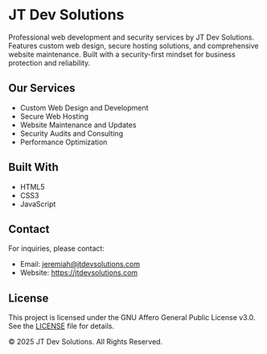 # JT Dev Solutions
Professional web development and security services by JT Dev Solutions. Features custom web design, secure hosting solutions, and comprehensive website maintenance. Built with a security-first mindset for business protection and reliability.

## Our Services
- Custom Web Design and Development
- Secure Web Hosting
- Website Maintenance and Updates
- Security Audits and Consulting
- Performance Optimization

## Built With
- HTML5
- CSS3
- JavaScript

## Contact
For inquiries, please contact:
- Email: jeremiah@jtdevsolutions.com
- Website: https://jtdevsolutions.com

## License
This project is licensed under the GNU Affero General Public License v3.0. See the [LICENSE](LICENSE) file for details.

© 2025 JT Dev Solutions. All Rights Reserved.
